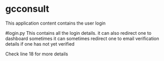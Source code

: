 # gcconsult
This application content contains the user login

#login.py
This contains all the login details. it can also redirect one to dashboard sometimes it can sometimes redirect one to email verification details if one has not yet verified

Check line 18 for more details
